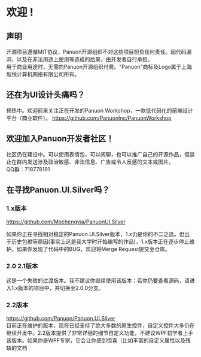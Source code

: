 # 欢迎 !

## 声明
开源项目遵循MIT协议，Panuon开源组织不对这些项目担负任何责任。因代码漏洞、以及在非法用途上使用等造成的后果，由开发者自行承担。  
用于商业用途时，无需向Panuon开源组织付费。"Panuon"商标及Logo属于上海坂悦计算机网络有限公司所有。  

## 还在为UI设计头痛吗？
预热中。欢迎前来关注正在开发的Panuon Workshop，一款低代码化的前端设计平台（商业软件）。
https://github.com/PanuonInc/PanuonWorkshop

## 欢迎加入Panuon开发者社区！
社区仍在建设中。可以使用表情包，可以闲聊，也可以推广自己的开源作品，但禁止在群内发送涉及政治敏感、非法信息、广告或令人反感的文本或图片。  
QQ群：718778191

## 在寻找Panuon.UI.Silver吗？

### 1.x版本
https://github.com/Mochengvia/PanuonUI.Silver  

如果你正在寻找相对稳定的Panuon.UI.Silver版本，1.x仍是你的不二之选。但出于历史包袱等原因(事实上这是我大学时开始编写的作品)，1.x版本正在逐步停止维护。如果你发现了代码中的BUG，欢迎将Merge Request提交至仓库。  

### 2.0 2.1版本
这是一个失败的过渡版本。我不建议你继续使用该版本；若你仍要查看源码，请进入1.x版本的项目中，并切换至2.0.0分支。  

### 2.2版本
https://github.com/Panuon/Panuon.UI.Silver  
目前正在维护的版本，现在已经支持了绝大多数的原生控件，自定义控件大多仍在继续开发中。2.2版本提供了非常详细的细节自定义功能，不建议WPF初学者上手该版本。如果你是WPF专家，它会让你感到惊喜（比如丰富的自定义属性以及残缺的文档  
